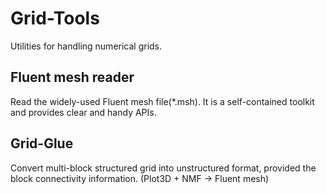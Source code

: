 # Grid-Tools
Utilities for handling numerical grids.

## Fluent mesh reader
Read the widely-used Fluent mesh file(*.msh). It is a self-contained toolkit and provides clear and handy APIs.  

## Grid-Glue
Convert multi-block structured grid into unstructured format, provided the block connectivity information. (Plot3D + NMF -> Fluent mesh)  
